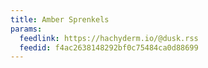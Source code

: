 ```yaml
---
title: Amber Sprenkels
params:
  feedlink: https://hachyderm.io/@dusk.rss
  feedid: f4ac2638148292bf0c75484ca0d88699
---
```

